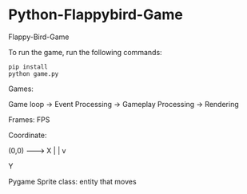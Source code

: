 # Python-Flappybird-Game

Flappy-Bird-Game

To run the game, run the following commands:

```
pip install
python game.py
```

Games:

Game loop
-> Event Processing
-> Gameplay Processing
-> Rendering

Frames:
FPS

Coordinate:

(0,0) ---> X
|
|
v

Y

Pygame Sprite class:
entity that moves
